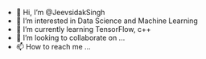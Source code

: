 - 👋 Hi, I’m @JeevsidakSingh
- 👀 I’m interested in Data Science and Machine Learning
- 🌱 I’m currently learning TensorFlow, c++
- 💞️ I’m looking to collaborate on ...
- 📫 How to reach me ...

<!---
JeevsidakSingh/JeevsidakSingh is a ✨ special ✨ repository because its `README.md` (this file) appears on your GitHub profile.
You can click the Preview link to take a look at your changes.
--->
